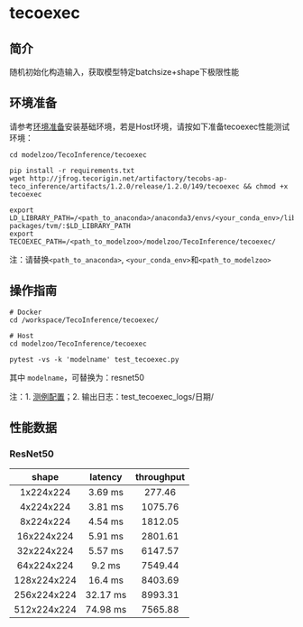 # tecoexec
## 简介
随机初始化构造输入，获取模型特定batchsize+shape下极限性能

## 环境准备

请参考[环境准备](../README.md)安装基础环境，若是Host环境，请按如下准备tecoexec性能测试环境：

```
cd modelzoo/TecoInference/tecoexec

pip install -r requirements.txt
wget http://jfrog.tecorigin.net/artifactory/tecobs-ap-teco_inference/artifacts/1.2.0/release/1.2.0/149/tecoexec && chmod +x tecoexec

export LD_LIBRARY_PATH=/<path_to_anaconda>/anaconda3/envs/<your_conda_env>/lib/python3.8/site-packages/tvm/:$LD_LIBRARY_PATH
export TECOEXEC_PATH=/<path_to_modelzoo>/modelzoo/TecoInference/tecoexec/
```

注：请替换`<path_to_anaconda>`, `<your_conda_env>`和`<path_to_modelzoo>`


## 操作指南
```
# Docker
cd /workspace/TecoInference/tecoexec/

# Host
cd modelzoo/TecoInference/tecoexec

pytest -vs -k 'modelname' test_tecoexec.py
```
其中 `modelname`，可替换为：resnet50

注：1. [测例配置](./testcase_configs/tecoexec_config.yaml)；2. 输出日志：test_tecoexec_logs/日期/

## 性能数据
### ResNet50
|shape|latency|throughput|
|:-:|:-:|:-:|
|1x224x224| 3.69 ms| 277.46|
|4x224x224| 3.81 ms| 1075.76|
|8x224x224| 4.54 ms| 1812.05|
|16x224x224| 5.91 ms| 2801.61|
|32x224x224| 5.57 ms| 6147.57|
|64x224x224| 9.2 ms| 7549.44|
|128x224x224| 16.4 ms| 8403.69|
|256x224x224| 32.17 ms| 8993.31|
|512x224x224| 74.98 ms| 7565.88|
